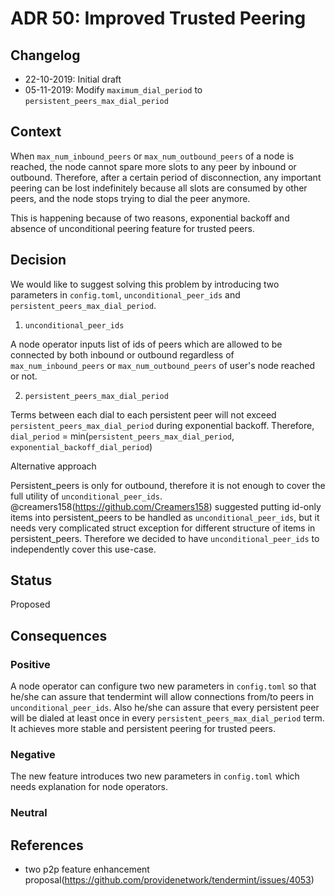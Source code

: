 # ADR 50: Improved Trusted Peering

## Changelog
* 22-10-2019: Initial draft
* 05-11-2019: Modify `maximum_dial_period` to `persistent_peers_max_dial_period`

## Context

When `max_num_inbound_peers` or `max_num_outbound_peers` of a node is reached, the node cannot spare more slots to any peer 
by inbound or outbound. Therefore, after a certain period of disconnection, any important peering can be lost indefinitely 
because all slots are consumed by other peers, and the node stops trying to dial the peer anymore.

This is happening because of two reasons, exponential backoff and absence of unconditional peering feature for trusted peers.


## Decision

We would like to suggest solving this problem by introducing two parameters in `config.toml`, `unconditional_peer_ids` and 
`persistent_peers_max_dial_period`. 

1) `unconditional_peer_ids`

A node operator inputs list of ids of peers which are allowed to be connected by both inbound or outbound regardless of 
`max_num_inbound_peers` or `max_num_outbound_peers` of user's node reached or not.

2) `persistent_peers_max_dial_period`

Terms between each dial to each persistent peer will not exceed `persistent_peers_max_dial_period` during exponential backoff. 
Therefore, `dial_period` = min(`persistent_peers_max_dial_period`, `exponential_backoff_dial_period`)

Alternative approach

Persistent_peers is only for outbound, therefore it is not enough to cover the full utility of `unconditional_peer_ids`. 
@creamers158(https://github.com/Creamers158) suggested putting id-only items into persistent_peers to be handled as 
`unconditional_peer_ids`, but it needs very complicated struct exception for different structure of items in persistent_peers.
Therefore we decided to have `unconditional_peer_ids` to independently cover this use-case.

## Status

Proposed

## Consequences

### Positive

A node operator can configure two new parameters in `config.toml` so that he/she can assure that tendermint will allow connections
from/to peers in `unconditional_peer_ids`. Also he/she can assure that every persistent peer will be dialed at least once in every 
`persistent_peers_max_dial_period` term. It achieves more stable and persistent peering for trusted peers.

### Negative

The new feature introduces two new parameters in `config.toml` which needs explanation for node operators.

### Neutral

## References

* two p2p feature enhancement proposal(https://github.com/providenetwork/tendermint/issues/4053)
